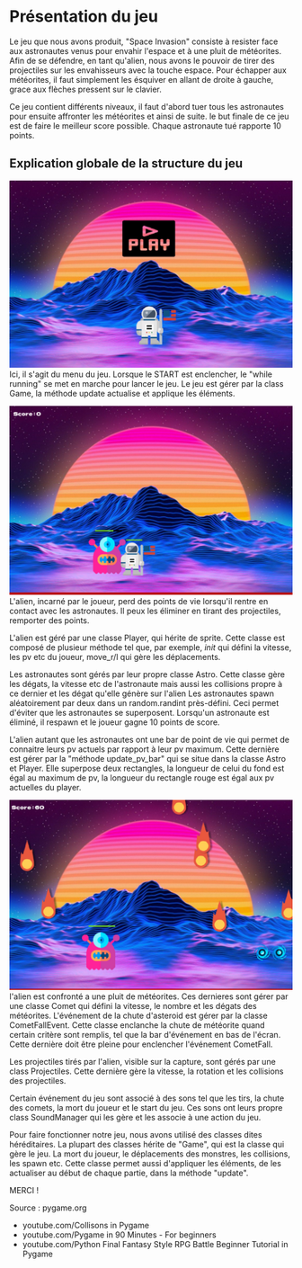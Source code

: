 # Présentation du jeu

Le jeu que nous avons produit, "Space Invasion" consiste à resister face aux astronautes venus pour envahir l'espace et à une pluit de météorites. Afin de se défendre, en tant qu'alien, nous avons le pouvoir de tirer des projectiles sur les envahisseurs avec la touche espace. 
Pour échapper aux météorites, il faut simplement les ésquiver en allant de droite à gauche, grace aux flèches pressent sur le clavier.

Ce jeu contient différents niveaux, il faut d'abord tuer tous les astronautes pour ensuite affronter les météorites et ainsi de suite. le but finale de ce jeu est de faire le meilleur score possible. Chaque astronaute tué rapporte 10 points.

## Explication globale de la structure du jeu
![Below sleeping surface](img/IMG_6404.JPG)
Ici, il s'agit du menu du jeu. Lorsque le START est enclencher, le "while running" se met en marche pour lancer le jeu. Le jeu est gérer par la class Game, la méthode update actualise et applique les éléments. 

![Below sleeping surface](img/IMG_6405.JPG)
L'alien, incarné par le joueur, perd des points de vie lorsqu'il rentre en contact avec les astronautes. Il peux les éliminer en tirant des projectiles, remporter des points.

L'alien est géré par une classe Player, qui hérite de sprite. Cette classe est composé de plusieur méthode tel que, par exemple, _init_ qui défini la vitesse, les pv etc du joueur, move_r/l qui gère les déplacements. 

Les astronautes sont gérés par leur propre classe Astro. Cette classe gère les dégats, la vitesse etc de l'astronaute mais aussi les collisions propre à ce dernier et les dégat qu'elle génère sur l'alien 
Les astronautes spawn aléatoirement par deux dans un random.randint près-défini. Ceci permet d'éviter que les astronautes se superposent. Lorsqu'un astronaute est éliminé, il respawn et le joueur gagne 10 points de score.

L'alien autant que les astronautes ont une bar de point de vie qui permet de connaitre leurs pv actuels par rapport à leur pv maximum. Cette dernière est gérer par la "méthode update_pv_bar" qui se situe dans la classe Astro et Player. Elle superpose deux rectangles, la longueur de celui du fond est égal au maximum de pv, la longueur du rectangle rouge est égal aux pv actuelles du player.

![Below sleeping surface](img/IMG_6406.JPG)
l'alien est confronté a une pluit de météorites. Ces dernieres sont gérer par une classe Comet qui défini la vitesse, le nombre et les dégats des météorites. L'événement de la chute d'asteroid est gérer par la classe CometFallEvent. Cette classe enclanche la chute de météorite quand certain critère sont remplis, tel que la bar d'événement en bas de l'écran. Cette dernière doit être pleine pour enclencher l'événement CometFall.

Les projectiles tirés par l'alien, visible sur la capture, sont gérés par une class Projectiles. Cette dernière gère la vitesse, la rotation et les collisions des projectiles.

Certain événement du jeu sont associé à des sons tel que les tirs, la chute des comets, la mort du joueur et le start du jeu.
Ces sons ont leurs propre class SoundManager qui les gère et les associe à une action du jeu.

Pour faire fonctionner notre jeu, nous avons utilisé des classes dites héréditaires. La plupart des classes hérite de "Game", qui est la classe qui gère le jeu. La mort du joueur, le déplacements des monstres, les collisions, les spawn etc. Cette classe permet aussi d'appliquer les éléments, de les actualiser au début de chaque partie, dans la méthode "update".

MERCI !




Source : pygame.org
* youtube.com/Collisons in Pygame
* youtube.com/Pygame in 90 Minutes - For beginners
* youtube.com/Python Final Fantasy Style RPG Battle Beginner Tutorial in Pygame
